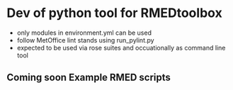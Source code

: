 # Dev of python tool for RMEDtoolbox

* only modules in environment.yml can be used
* follow MetOffice lint stands using run_pylint.py
* expected to be used via rose suites and occuationally as command line tool

## Coming soon Example RMED scripts
